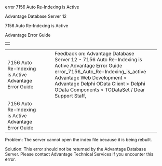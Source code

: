 error 7156 Auto Re-Indexing is Active




Advantage Database Server 12  

7156 Auto Re-Indexing is Active

Advantage Error Guide

|  |
| --- |
|  |

|  |  |  |  |  |
| --- | --- | --- | --- | --- |
| 7156 Auto Re-Indexing is Active  Advantage Error Guide |  |  | Feedback on: Advantage Database Server 12 - 7156 Auto Re-Indexing is Active Advantage Error Guide error\_7156\_Auto\_Re-Indexing\_is\_active Advantage Web Development > Advantage Delphi OData Client > Delphi OData Components > TODataSet / Dear Support Staff, |  |
| 7156 Auto Re-Indexing is Active  Advantage Error Guide |  |  |  |  |

Problem: The server cannot open the index file because it is being rebuilt.

Solution: This error should not be returned by the Advantage Database Server. Please contact Advantage Technical Services if you encounter this error.